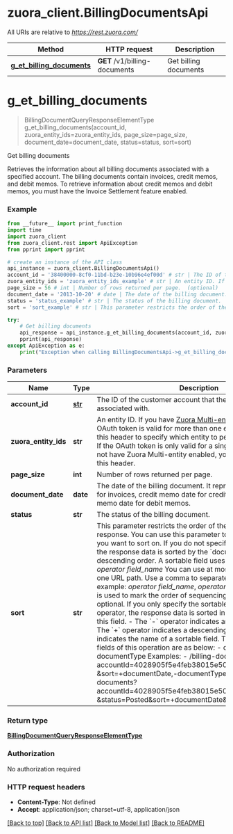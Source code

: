 # zuora_client.BillingDocumentsApi

All URIs are relative to *https://rest.zuora.com/*

Method | HTTP request | Description
------------- | ------------- | -------------
[**g_et_billing_documents**](BillingDocumentsApi.md#g_et_billing_documents) | **GET** /v1/billing-documents | Get billing documents

# **g_et_billing_documents**
> BillingDocumentQueryResponseElementType g_et_billing_documents(account_id, zuora_entity_ids=zuora_entity_ids, page_size=page_size, document_date=document_date, status=status, sort=sort)

Get billing documents

Retrieves the information about all billing documents associated with a specified account. The billing documents contain invoices, credit memos, and debit memos.   To retrieve information about credit memos and debit memos, you must have the Invoice Settlement feature enabled.  

### Example
```python
from __future__ import print_function
import time
import zuora_client
from zuora_client.rest import ApiException
from pprint import pprint

# create an instance of the API class
api_instance = zuora_client.BillingDocumentsApi()
account_id = '38400000-8cf0-11bd-b23e-10b96e4ef00d' # str | The ID of the customer account that the billing documents are associated with.  
zuora_entity_ids = 'zuora_entity_ids_example' # str | An entity ID. If you have [Zuora Multi-entity](https://knowledgecenter.zuora.com/BB_Introducing_Z_Business/Multi-entity) enabled and the OAuth token is valid for more than one entity, you must use this header to specify which entity to perform the operation in. If the OAuth token is only valid for a single entity, or you do not have Zuora Multi-entity enabled, you do not need to set this header.  (optional)
page_size = 56 # int | Number of rows returned per page.  (optional)
document_date = '2013-10-20' # date | The date of the billing document. It represents the invoice date for invoices, credit memo date for credit memos, and debit memo date for debit memos.  (optional)
status = 'status_example' # str | The status of the billing document.  (optional)
sort = 'sort_example' # str | This parameter restricts the order of the data returned in the response. You can use this parameter to supply a dimension you want to sort on.  If you do not specify any sortable field, the response data is sorted by the `documentDate` field in descending order.  A sortable field uses the following form:   *operator* *field_name*  You can use at most two sortable fields in one URL path. Use a comma to separate sortable fields. For example:  *operator* *field_name*, *operator* *field_name*    *operator* is used to mark the order of sequencing. The operator is optional. If you only specify the sortable field without any operator, the response data is sorted in descending order by this field.      - The `-` operator indicates an ascending order.   - The `+` operator indicates a descending order.  *field_name* indicates the name of a sortable field. The supported sortable fields of this operation are as below:    - documentDate   - documentType    Examples: - /billing-documents?accountId=4028905f5e4feb38015e50af9aa002d1   &sort=+documentDate,-documentType - /billing-documents?accountId=4028905f5e4feb38015e50af9aa002d1   &status=Posted&sort=+documentDate&page=2&pageSize=15  (optional)

try:
    # Get billing documents
    api_response = api_instance.g_et_billing_documents(account_id, zuora_entity_ids=zuora_entity_ids, page_size=page_size, document_date=document_date, status=status, sort=sort)
    pprint(api_response)
except ApiException as e:
    print("Exception when calling BillingDocumentsApi->g_et_billing_documents: %s\n" % e)
```

### Parameters

Name | Type | Description  | Notes
------------- | ------------- | ------------- | -------------
 **account_id** | [**str**](.md)| The ID of the customer account that the billing documents are associated with.   | 
 **zuora_entity_ids** | **str**| An entity ID. If you have [Zuora Multi-entity](https://knowledgecenter.zuora.com/BB_Introducing_Z_Business/Multi-entity) enabled and the OAuth token is valid for more than one entity, you must use this header to specify which entity to perform the operation in. If the OAuth token is only valid for a single entity, or you do not have Zuora Multi-entity enabled, you do not need to set this header.  | [optional] 
 **page_size** | **int**| Number of rows returned per page.  | [optional] 
 **document_date** | **date**| The date of the billing document. It represents the invoice date for invoices, credit memo date for credit memos, and debit memo date for debit memos.  | [optional] 
 **status** | **str**| The status of the billing document.  | [optional] 
 **sort** | **str**| This parameter restricts the order of the data returned in the response. You can use this parameter to supply a dimension you want to sort on.  If you do not specify any sortable field, the response data is sorted by the &#x60;documentDate&#x60; field in descending order.  A sortable field uses the following form:   *operator* *field_name*  You can use at most two sortable fields in one URL path. Use a comma to separate sortable fields. For example:  *operator* *field_name*, *operator* *field_name*    *operator* is used to mark the order of sequencing. The operator is optional. If you only specify the sortable field without any operator, the response data is sorted in descending order by this field.      - The &#x60;-&#x60; operator indicates an ascending order.   - The &#x60;+&#x60; operator indicates a descending order.  *field_name* indicates the name of a sortable field. The supported sortable fields of this operation are as below:    - documentDate   - documentType    Examples: - /billing-documents?accountId&#x3D;4028905f5e4feb38015e50af9aa002d1   &amp;sort&#x3D;+documentDate,-documentType - /billing-documents?accountId&#x3D;4028905f5e4feb38015e50af9aa002d1   &amp;status&#x3D;Posted&amp;sort&#x3D;+documentDate&amp;page&#x3D;2&amp;pageSize&#x3D;15  | [optional] 

### Return type

[**BillingDocumentQueryResponseElementType**](BillingDocumentQueryResponseElementType.md)

### Authorization

No authorization required

### HTTP request headers

 - **Content-Type**: Not defined
 - **Accept**: application/json; charset=utf-8, application/json

[[Back to top]](#) [[Back to API list]](../README.md#documentation-for-api-endpoints) [[Back to Model list]](../README.md#documentation-for-models) [[Back to README]](../README.md)


